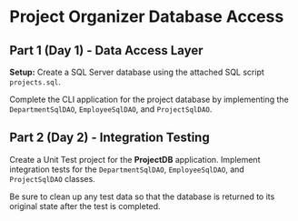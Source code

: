 # Project Organizer Database Access


## Part 1 (Day 1) - Data Access Layer

**Setup:** Create a SQL Server database using the attached SQL script `projects.sql`. 

Complete the CLI application for the project database by implementing the `DepartmentSqlDAO`, `EmployeeSqlDAO`, and `ProjectSqlDAO`.

## Part 2 (Day 2) - Integration Testing

Create a Unit Test project for the **ProjectDB** application. Implement integration tests for the `DepartmentSqlDAO`, `EmployeeSqlDAO`, and `ProjectSqlDAO` classes.

Be sure to clean up any test data so that the database is returned to its original state after the test is completed.